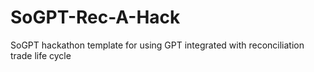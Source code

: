 # SoGPT-Rec-A-Hack
SoGPT hackathon template for using GPT integrated with reconciliation trade life cycle
